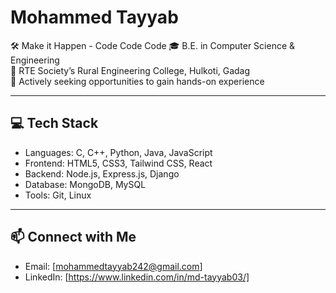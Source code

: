 # Mohammed Tayyab 

🛠️ Make it Happen - Code Code Code
🎓 B.E. in Computer Science & Engineering  
🏫 RTE Society’s Rural Engineering College, Hulkoti, Gadag  
🛜 Actively seeking opportunities to gain hands-on experience

---

## 💻 Tech Stack

- Languages: C, C++, Python, Java, JavaScript  
- Frontend: HTML5, CSS3, Tailwind CSS, React  
- Backend: Node.js, Express.js, Django  
- Database: MongoDB, MySQL  
- Tools: Git, Linux

---

## 📫 Connect with Me

- Email: [mohammedtayyab242@gmail.com]
- LinkedIn: [https://www.linkedin.com/in/md-tayyab03/]

